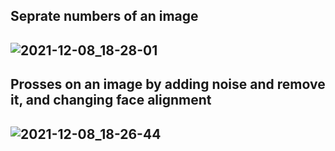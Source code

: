 ## Seprate numbers of an image
## ![2021-12-08_18-28-01](https://user-images.githubusercontent.com/88204357/145230567-75a28cdc-5121-4a9e-830e-5ae3f58ae49b.png)
## Prosses on an image by adding noise and remove it, and changing face alignment
## ![2021-12-08_18-26-44](https://user-images.githubusercontent.com/88204357/145230299-5c808109-9512-42ff-9384-2baf3abead6b.png)
